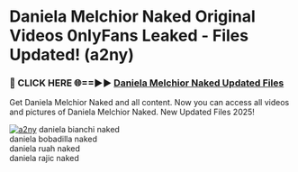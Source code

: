 # Daniela Melchior Naked Original Videos 0nlyFans Leaked - Files Updated! (a2ny)

<h3>🔴 CLICK HERE 🌐==►► <a href="https://tinyurl.com/yckcrads" rel="nofollow">Daniela Melchior Naked Updated Files</a></h3>

Get Daniela Melchior Naked and all content. Now you can access all videos and pictures of Daniela Melchior Naked. New Updated Files 2025!

[![a2ny](https://i.imgur.com/hpKpOFt.gif)](https://tinyurl.com/yckcrads)
daniela bianchi naked<br>
daniela bobadilla naked<br>
daniela ruah naked<br>
daniela rajic naked